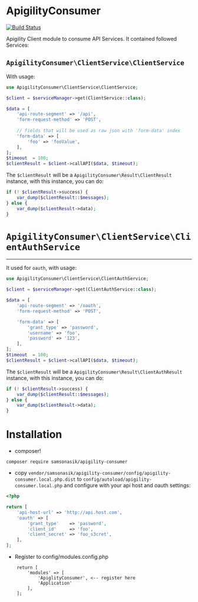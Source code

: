 ApigilityConsumer
=================

[![Build Status](https://travis-ci.org/samsonasik/ApigilityConsumer.svg?branch=master)](https://travis-ci.org/samsonasik/ApigilityConsumer)

Apigility Client module to consume API Services. It contained followed Services:

`ApigilityConsumer\ClientService\ClientService`
-----------------------------------------------

With usage:

```php
use ApigilityConsumer\ClientService\ClientService;

$client = $serviceManager->get(ClientService::class);

$data = [
    'api-route-segment' => '/api',
    'form-request-method' => 'POST',
    
    // fields that will be used as raw json with 'form-data' index
    'form-data' => [
        'foo' => 'fooValue',
    ],
];
$timeout  = 100;
$clientResult = $client->callAPI($data, $timeout);
```

The `$clientResult` will be a `ApigilityConsumer\Result\ClientResult` instance, with this instance, you can do:

```php
if (! $clientResult->success) {
    var_dump($clientResult::$messages);
} else {
    var_dump($clientResult->data);
}
```

# `ApigilityConsumer\ClientService\ClientAuthService`
-----------------------------------------------------

It used for `oauth`, with usage:

```php
use ApigilityConsumer\ClientService\ClientAuthService;

$client = $serviceManager->get(ClientAuthService::class);

$data = [
    'api-route-segment' => '/oauth',
    'form-request-method' => 'POST',

    'form-data' => [
        'grant_type' => 'password',
        'username' => 'foo',
        'password' => '123',
    ],
];
$timeout  = 100;
$clientResult = $client->callAPI($data, $timeout);
```

The `$clientResult` will be a `ApigilityConsumer\Result\ClientAuthResult` instance, with this instance, you can do:

```php
if (! $clientResult->success) {
    var_dump($clientResult::$messages);
} else {
    var_dump($clientResult->data);
}
```

# Installation

- composer!
```
composer require samsonasik/apigility-consumer
```

- copy `vendor/samsonasik/apigility-consumer/config/apigility-consumer.local.php.dist` to `config/autoload/apigility-consumer.local.php` and configure with your api host and oauth settings:

```php
<?php

return [
    'api-host-url' => 'http://api.host.com',
    'oauth' => [
        'grant_type'    => 'password',
        'client_id'     => 'foo',
        'client_secret' => 'foo_s3cret',
    ],
];
```

- Register to config/modules.config.php
```
    return [
        'modules' => [
            'ApiglityConsumer', <-- register here
            'Application'
        ],
    ];
```


